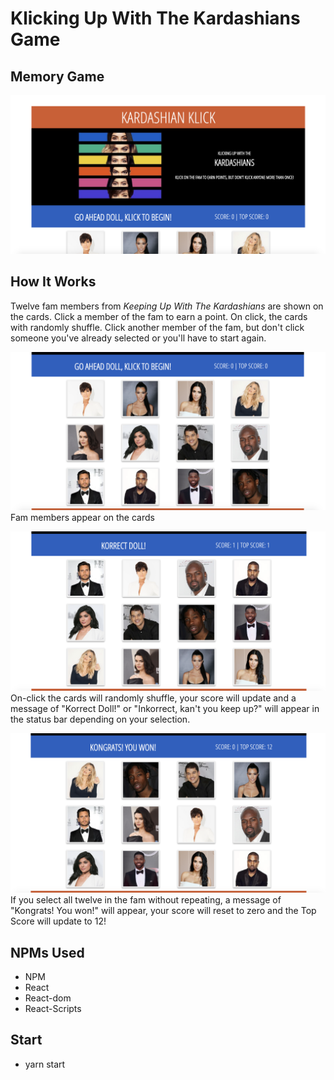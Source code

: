 # Klicking Up With The Kardashians Game
## Memory Game
![ScreenShot](public/assets/images/HomeScreen.jpg)

## How It Works
Twelve fam members from *Keeping Up With The Kardashians* are shown on the cards.
Click a member of the fam to earn a point. On click, the cards with randomly shuffle. Click another member of the fam, but don't click someone you've already selected or you'll have to start again.

![ScreenShot](public/assets/images/DashCards.jpg)
Fam members appear on the cards

![ScreenShot](public/assets/images/DashCards1.jpg)
On-click the cards will randomly shuffle, your score will update and a message of "Korrect Doll!" or "Inkorrect, kan't you keep up?" will appear in the status bar depending on your selection.

![ScreenShot](public/assets/images/DashCardsWinner.jpg)
If you select all twelve in the fam without repeating, a message of "Kongrats! You won!" will appear, your score will reset to zero and the Top Score will update to 12!

## NPMs Used
* NPM
* React
* React-dom
* React-Scripts

## Start
* yarn start

